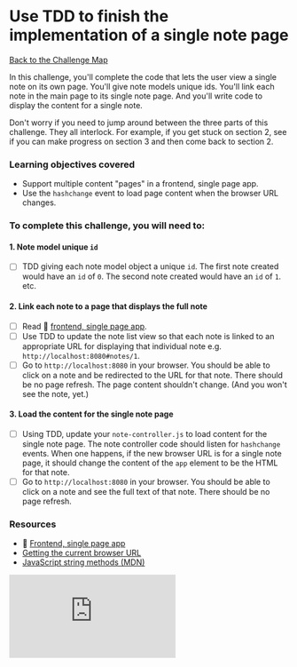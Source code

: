 # Use TDD to finish the implementation of a single note page

[Back to the Challenge Map](00_challenge_track.md)

In this challenge, you'll complete the code that lets the user view a single note on its own page.  You'll give note models unique ids.  You'll link each note in the main page to its single note page.  And you'll write code to display the content for a single note.

Don't worry if you need to jump around between the three parts of this challenge.  They all interlock.  For example, if you get stuck on section 2, see if you can make progress on section 3 and then come back to section 2.

### Learning objectives covered

- Support multiple content "pages" in a frontend, single page app.
- Use the `hashchange` event to load page content when the browser URL changes.

### To complete this challenge, you will need to:

#### 1. Note model unique `id`

- [ ] TDD giving each note model object a unique `id`.  The first note created would have an `id` of `0`.  The second note created would have an `id` of `1`. etc.

#### 2. Link each note to a page that displays the full note

- [ ] Read :pill: [frontend, single page app](https://github.com/makersacademy/course/blob/master/pills/frontend_single_page_app.md).
- [ ] Use TDD to update the note list view so that each note is linked to an appropriate URL for displaying that individual note e.g. `http://localhost:8080#notes/1`.
- [ ] Go to `http://localhost:8080` in your browser.  You should be able to click on a note and be redirected to the URL for that note.  There should be no page refresh.  The page content shouldn't change.  (And you won't see the note, yet.)

#### 3. Load the content for the single note page

- [ ] Using TDD, update your `note-controller.js` to load content for the single note page.  The note controller code should listen for `hashchange` events.  When one happens, if the new browser URL is for a single note page, it should change the content of the `app` element to be the HTML for that note.
- [ ] Go to `http://localhost:8080` in your browser.  You should be able to click on a note and see the full text of that note.  There should be no page refresh.

### Resources

- :pill: [Frontend, single page app](https://github.com/makersacademy/course/blob/master/pills/frontend_single_page_app.md)
- [Getting the current browser URL](http://stackoverflow.com/questions/1034621/get-current-url-in-web-browser)
- [JavaScript string methods (MDN)](https://developer.mozilla.org/en-US/docs/Web/JavaScript/Reference/Global_Objects/String#Methods)


![Tracking pixel](https://githubanalytics.herokuapp.com/course/further_javascript/09_finish_single_note_page.md)
